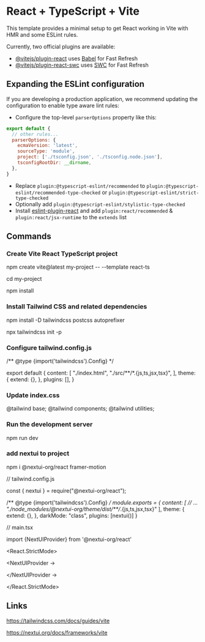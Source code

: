 # React + TypeScript + Vite

This template provides a minimal setup to get React working in Vite with HMR and some ESLint rules.

Currently, two official plugins are available:

- [@vitejs/plugin-react](https://github.com/vitejs/vite-plugin-react/blob/main/packages/plugin-react/README.md) uses [Babel](https://babeljs.io/) for Fast Refresh
- [@vitejs/plugin-react-swc](https://github.com/vitejs/vite-plugin-react-swc) uses [SWC](https://swc.rs/) for Fast Refresh

## Expanding the ESLint configuration

If you are developing a production application, we recommend updating the configuration to enable type aware lint rules:

- Configure the top-level `parserOptions` property like this:

```js
export default {
  // other rules...
  parserOptions: {
    ecmaVersion: 'latest',
    sourceType: 'module',
    project: ['./tsconfig.json', './tsconfig.node.json'],
    tsconfigRootDir: __dirname,
  },
}
```

- Replace `plugin:@typescript-eslint/recommended` to `plugin:@typescript-eslint/recommended-type-checked` or `plugin:@typescript-eslint/strict-type-checked`
- Optionally add `plugin:@typescript-eslint/stylistic-type-checked`
- Install [eslint-plugin-react](https://github.com/jsx-eslint/eslint-plugin-react) and add `plugin:react/recommended` & `plugin:react/jsx-runtime` to the `extends` list



## Commands

### Create Vite React TypeScript project

npm create vite@latest my-project -- --template react-ts

cd my-project

npm install

### Install Tailwind CSS and related dependencies

npm install -D tailwindcss postcss autoprefixer

npx tailwindcss init -p

### Configure tailwind.config.js

/** @type {import('tailwindcss').Config} */

export default {
content: [
"./index.html",
"./src/**/*.{js,ts,jsx,tsx}",
],
theme: {
extend: {},
},
plugins: [],
}

### Update index.css

@tailwind base;
@tailwind components;
@tailwind utilities;

### Run the development server

npm run dev


### add nextui to project

npm i @nextui-org/react framer-motion

// tailwind.config.js

const { nextui } = require("@nextui-org/react");

/** @type {import('tailwindcss').Config} */
module.exports = {
content: [
// ...
"./node_modules/@nextui-org/theme/dist/**/*.{js,ts,jsx,tsx}"
],
theme: {
extend: {},
},
darkMode: "class",
plugins: [nextui()]
}

// main.tsx

import {NextUIProvider} from '@nextui-org/react'

<React.StrictMode>

<NextUIProvider
->

<App
/>

</NextUIProvider
->

</React.StrictMode>



## Links 

https://tailwindcss.com/docs/guides/vite

https://nextui.org/docs/frameworks/vite